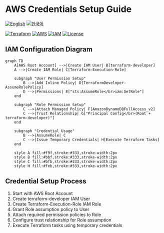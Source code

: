 # AWS Credentials Setup Guide

[![English](https://img.shields.io/badge/Language-English-blue.svg?style=flat-square)](README-us.md)
[![한국어](https://img.shields.io/badge/Language-한국어-red.svg?style=flat-square)](README-kr.md)

[![Terraform](https://img.shields.io/badge/Terraform-v1.5.0+-623CE4?style=flat-square&logo=terraform)](https://www.terraform.io/)
[![AWS](https://img.shields.io/badge/AWS-Cloud-orange?style=flat-square&logo=amazon-aws)](https://aws.amazon.com/)
[![IAM](https://img.shields.io/badge/AWS-IAM-yellow?style=flat-square&logo=amazon-aws)](https://aws.amazon.com/iam/)
[![License](https://img.shields.io/badge/License-MIT-green.svg?style=flat-square)](LICENSE)

## IAM Configuration Diagram
```mermaid
graph TD
    A[AWS Root Account] -->|Create IAM User| B[terraform-developer]
    A -->|Create IAM Role| C[Terraform-Execution-Role]
    
    subgraph "User Permission Setup"
        B -->|Add Inline Policy| D[TerraformDeveloper-AssumeRolePolicy]
        D -->|Permissions| E["sts:AssumeRole</br>iam:GetRole"]
    end
    
    subgraph "Role Permission Setup"
        C -->|Attach Managed Policy| F[AmazonDynamoDBFullAccess_v2]
        C -->|Trust Relationship| G["Principal Config</br>(Root + terraform-developer)"]
    end
    
    subgraph "Credential Usage"
        B -->|AssumeRole| C
        C -->|Issue Temporary Credentials| H[Execute Terraform Tasks]
    end

    style A fill:#f9f,stroke:#333,stroke-width:2px
    style B fill:#bbf,stroke:#333,stroke-width:2px
    style C fill:#bfb,stroke:#333,stroke-width:2px
    style H fill:#feb,stroke:#333,stroke-width:2px
```

## Credential Setup Process
1. Start with AWS Root Account
2. Create terraform-developer IAM User
3. Create Terraform-Execution-Role IAM Role
4. Grant Role assumption policy to User
5. Attach required permission policies to Role
6. Configure trust relationship for Role assumption
7. Execute Terraform tasks using temporary credentials 